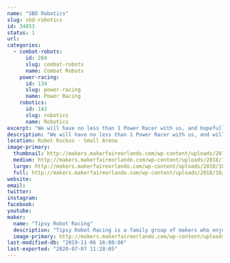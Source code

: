 ```yaml
---
name: "SBD Robotics"
slug: sbd-robotics
id: 34853
status: 1
url: 
categories:
  - combat-robots:
      id: 284
      slug: combat-robots
      name: Combat Robots
    power-racing:
      id: 134
      slug: power-racing
      name: Power Racing
    robotics:
      id: 142
      slug: robotics
      name: Robotics
excerpt: "We will have no less than 1 Power Racer with us, and hopefully a 220 lb robot."
description: "We will have no less than 1 Power Racer with us, and will also have several ant weight combat robots of which most will be for static display.  We will also be bringing some of the tools used for designing and building our projects which again will mostly be for static display."
location: Robot Ruckus - Small Arena
image-primary:
  thumbnail: http://makers.makerfaireorlando.com/wp-content/uploads/2018/10/42776282_10156335736427550_4183082367147048960_o-150x150.jpg
  medium: http://makers.makerfaireorlando.com/wp-content/uploads/2018/10/42776282_10156335736427550_4183082367147048960_o-300x225.jpg
  large: http://makers.makerfaireorlando.com/wp-content/uploads/2018/10/42776282_10156335736427550_4183082367147048960_o-1024x768.jpg
  full: http://makers.makerfaireorlando.com/wp-content/uploads/2018/10/42776282_10156335736427550_4183082367147048960_o.jpg
website: 
email: 
twitter: 
instagram: 
facebook: 
youtube: 
maker:
  name: "Tipsy Robot Racing"
  description: "Tipsy Robot Racing is a family group of makers who enjoy building and competing in combat robotics and Power Racing Series.  We enjoy designing and fabricating parts in our garage based maker space."
  image-primary: http://makers.makerfaireorlando.com/wp-content/uploads/2019/07/IMG_3638-1024x768.jpg
last-modified-db: "2019-11-06 16:08:06"
last-exported: "2020-07-07 11:28:05"
---
```

